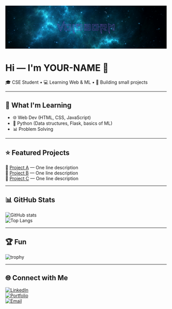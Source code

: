 <!-- Banner -->
![banner](assets/banner.png)

# Hi — I'm YOUR-NAME 👋
🎓 CSE Student • 💻 Learning Web & ML • 🚀 Building small projects

---

## 🔭 What I'm Learning
- 🌐 Web Dev (HTML, CSS, JavaScript)
- 🐍 Python (Data structures, Flask, basics of ML)
- 📊 Problem Solving

---

## ⭐ Featured Projects
🔹 [Project A](https://github.com/USERNAME/Project-A) — One line description  
🔹 [Project B](https://github.com/USERNAME/Project-B) — One line description  
🔹 [Project C](https://github.com/USERNAME/Project-C) — One line description  

---

## 📊 GitHub Stats
![GitHub stats](https://github-readme-stats.vercel.app/api?username=USERNAME&show_icons=true&theme=tokyonight)  
![Top Langs](https://github-readme-stats.vercel.app/api/top-langs/?username=USERNAME&layout=compact&theme=tokyonight)  

---

## 🏆 Fun
![trophy](https://github-profile-trophy.vercel.app/?username=USERNAME&theme=tokyonight&no-frame=true&row=1&column=6)

---

## 🌐 Connect with Me
[![LinkedIn](https://img.shields.io/badge/LinkedIn-blue?style=for-the-badge&logo=linkedin)](https://linkedin.com/in/YOUR-LINK)  
[![Portfolio](https://img.shields.io/badge/Portfolio-000?style=for-the-badge&logo=vercel)](https://USERNAME.github.io)  
[![Email](https://img.shields.io/badge/Email-red?style=for-the-badge&logo=gmail)](mailto:you@example.com)  
